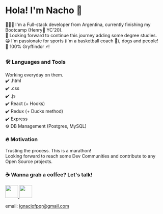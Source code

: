 # Hola! I'm Nacho 👋


👨🏽‍💻 I'm a Full-stack developer from Argentina, currently finishing my Bootcamp (Henry🚀  YC'20). <br>
🌱 Looking forward to continue this journey adding some degree studies. <br>
😁 I'm passionate for sports (i'm a basketball coach 🏀), dogs and people! <br>
🦁 100% Gryffindor ⚡! <br>


<h3> 🛠️ Languages and Tools </h3>

Working everyday on them. <br>
✔️ .html <br>
✔️ .css <br>
✔️ .js <br>
✔️ React (+ Hooks) <br> 
✔️ Redux (+ Ducks method) <br>
✔️ Express <br>
⚙️ DB Management (Postgres, MySQL)



<h3> 🔥 Motivation </h3>

Trusting the process. This is a marathon! <br>
Looking forward to reach some Dev Communities and contribute to any Open Source projects.



<h3> ☕ Wanna grab a coffee? Let's talk! </h3>

<a href="https://www.twitter.com/nachofpqr" target="_blank"> <img src="https://www.iconfinder.com/data/icons/social-flat-rounded-rects/512/twitter-512.png" width="40" height="40"> </a> 
<a href="https://www.linkedin.com/in/ignaciofpqr/" target="_blank"> <img src="https://cdn3.iconfinder.com/data/icons/inficons/512/linkedin.png" width="40" height="40"> </a> 

email: ignaciofpqr@gmail.com 
